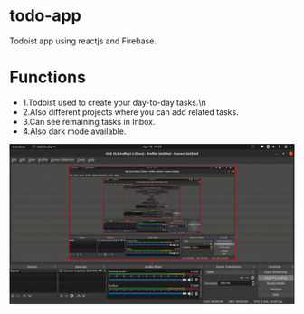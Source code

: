 # todo-app
Todoist app using reactjs and Firebase.

# Functions
* 1.Todoist used to create your day-to-day tasks.\n
* 2.Also different projects where you can add related tasks.
* 3.Can see remaining tasks in Inbox.
* 4.Also dark mode available.


![Todoist App](demo.gif)
